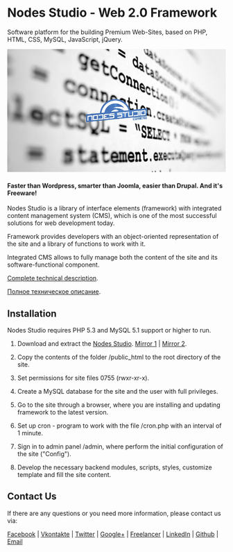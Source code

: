 # Nodes Studio - Web 2.0 Framework

Software platform for the building Premium Web-Sites, based on PHP, HTML, CSS, MySQL, JavaScript, jQuery.

![](https://github.com/restinpc/Nodes-Studio/blob/master/nodes.jpg?raw=true)

#### Faster than Wordpress, smarter than Joomla, easier than Drupal. And it's Freeware!

Nodes Studio is a library of interface elements (framework) with integrated content management system (CMS), which is one of the most successful solutions for web development today.

Framework provides developers with an object-oriented representation of the site and a library of functions to work with it.

Integrated CMS allows to fully manage both the content of the site and its software-functional component.

[Complete technical description][en].

[Полное техническое описание][ru].

## Installation

Nodes Studio requires PHP 5.3 and MySQL 5.1 support or higher to run.

1. Download and extract the [Nodes Studio][download]. [Mirror 1][mirror] | [Mirror 2][github].

2. Copy the contents of the folder /public_html to the root directory of the site.

3. Set permissions for site files 0755 (rwxr-xr-x).

4. Create a MySQL database for the site and the user with full privileges.

5. Go to the site through a browser, where you are installing and updating framework to the latest version.

6. Set up cron - program to work with the file /cron.php with an interval of 1 minute.

7. Sign in to admin panel /admin, where perform the initial configuration of the site ("Config").

8. Develop the necessary backend modules, scripts, styles, customize template and fill the site content.

## Contact Us

If there are any questions or you need more information, please contact us via:

[Facebook][fb] | [Vkontakte][vk] | [Twitter][tw] | [Google+][gp] | [Freelancer][fl] | [LinkedIn][li] | [Github][gh] | [Email][email]

[en]: <http://nodes-studio.com>
[ru]: <http://nodes-tech.ru>
[github]: <https://github.com/restinpc/Nodes-Studio>
[download]: <http://nodes-studio.com/source/nodes_studio.zip>
[mirror]: <https://drive.google.com/open?id=0B5PrSx06jievRVdHWHZDdUU3UmM>
[vk]: <https://vk.com/nodes_studio>
[fb]: <https://www.facebook.com/nodesstudio/>
[fl]: <https://www.freelancer.com/u/restinpc.html>
[tw]: <https://twitter.com/nodes_studio>
[gp]: <https://plus.google.com/110848129975428000891>
[gh]: <https://github.com/restinpc>
[li]: <https://www.linkedin.com/in/nodes-studio>
[email]: <mailto:developing@nodes-tech.ru>